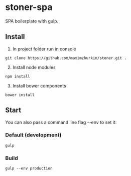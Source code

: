 # stoner-spa

SPA boilerplate with gulp.

## Install
1. In project folder run in console
```
git clone https://github.com/maximzhurkin/stoner.git .
```
2. Install node modules
```
npm install
```
3. Install bower components
```
bower install
```

## Start
You can also pass a command line flag --env to set it:

### Default (development)
```
gulp
```

### Build
```
gulp --env production
```
